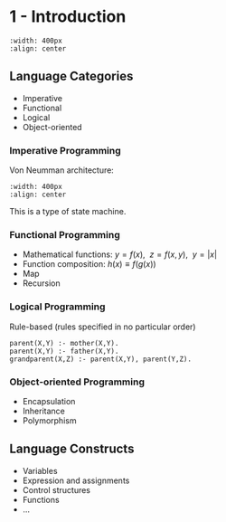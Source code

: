 # 1 - Introduction

```{image} images/programming-languages-timeline.png
:width: 400px
:align: center
```

## Language Categories

- Imperative
- Functional
- Logical
- Object-oriented

### Imperative Programming

Von Neumman architecture:

```{image} images/von-neumann-architecture.png
:width: 400px
:align: center
```

This is a type of state machine.

### Functional Programming

- Mathematical functions: $y=f(x)$, $\ z=f(x,y)$, $\ y=|x|$
- Function composition: $h(x) \equiv f(g(x))$
- Map
- Recursion

### Logical Programming

Rule-based (rules specified in no particular order)

```
parent(X,Y) :- mother(X,Y).
parent(X,Y) :- father(X,Y).
grandparent(X,Z) :- parent(X,Y), parent(Y,Z).
```

### Object-oriented Programming

- Encapsulation
- Inheritance
- Polymorphism

## Language Constructs

- Variables
- Expression and assignments
- Control structures
- Functions
- $\dots$
